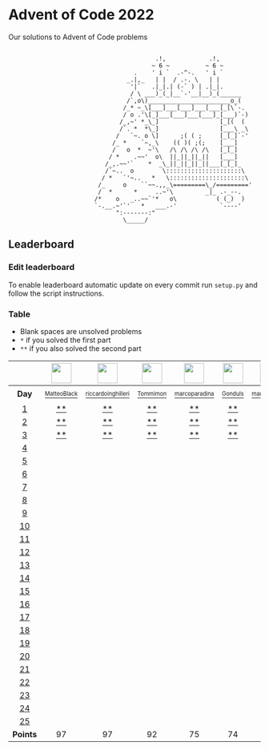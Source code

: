 # Advent of Code 2022
Our solutions to Advent of Code problems 

```

                                         .!,            .!,
                                        ~ 6 ~          ~ 6 ~
                                   .    ' i `  .-^-.   ' i `
                                 _.|,_   | |  / .-. \   | |
                                  '|`   .|_|.| (-` ) | .|_|.
                                  / \ ___)_(_|__`-'__|__)_(______
                                 /`,o\)_______________________o_(
                                /_* ~_\[___]___[___]___[___[_[\`-.
                                / o .'\[_]___[___]___[___]_[___)`-)
                               /_,~' *_\_]                 [_[(  (
                               /`. *  *\_]                 [___\ _\
                              /   `~. o \]      ;( ( ;     [_[_]`-'
                             /_ *    `~,_\    (( )( ;(;    [___]
                             /   o  *  ~'\   /\ /\ /\ /\   [_[_]
                            / *    .~~'  o\  ||_||_||_||   [___]
                           /_,.~~'`    *  _\_||_||_||_||___[_[_]_
                           /`~..  o        \:::::::::::::::::::::\
                          / *   `'~..   *   \:::::::::::::::::::::\
                         /_     o    ``~~.,,_\=========\_/========='
                         /  *      *     ..~'\         _|_ .-_--.
                        /*    o   _..~~`'*   o\           ( (_)  )
                        `-.__.~'`'   *   ___.-'            `----'
                              ":-------:"
                                \_____/
```

## Leaderboard

### Edit leaderboard
To enable leaderboard automatic update on every commit run `setup.py` and
follow the script instructions.

### Table
- Blank spaces are unsolved problems
- `*` if you solved the first part
- `**` if you also solved the second part

<!---LEADERBOARD_GRID_BEGIN:1670065043
Tommimon,https://avatars.githubusercontent.com/u/37435103?v=4
Gonduls,https://avatars.githubusercontent.com/u/74541475?v=4
Marco Molè,https://avatars.githubusercontent.com/u/57618578?v=4,marcomole00
marcoparadina,https://avatars.githubusercontent.com/u/18370800?v=4
MatteoBlack,https://avatars.githubusercontent.com/u/62394493?v=4,IronBlack,MatteoBlack
matteomiceli,https://avatars.githubusercontent.com/u/58422802?v=4
mynam3isg00d,https://avatars.githubusercontent.com/u/36343432?v=4
Puricelli,https://avatars.githubusercontent.com/u/80168364?v=4
riccardo-negri,https://avatars.githubusercontent.com/u/67798955?v=4
riccardoinghilleri,https://avatars.githubusercontent.com/u/100593859?v=4
Alessandro Nazzari,https://avatars.githubusercontent.com/u/24700291?v=4,zoythum
LEADERBOARD_GRID_END--->
| | <a href="https://github.com/IronBlack"><img src="https://avatars.githubusercontent.com/u/62394493?v=4" width="40" height="40"/></a> | <a href="https://github.com/riccardoinghilleri"><img src="https://avatars.githubusercontent.com/u/100593859?v=4" width="40" height="40"/></a> | <a href="https://github.com/Tommimon"><img src="https://avatars.githubusercontent.com/u/37435103?v=4" width="40" height="40"/></a> | <a href="https://github.com/marcoparadina"><img src="https://avatars.githubusercontent.com/u/18370800?v=4" width="40" height="40"/></a> | <a href="https://github.com/Gonduls"><img src="https://avatars.githubusercontent.com/u/74541475?v=4" width="40" height="40"/></a> | <a href="https://github.com/marcomole00"><img src="https://avatars.githubusercontent.com/u/57618578?v=4" width="40" height="40"/></a> | <a href="https://github.com/mynam3isg00d"><img src="https://avatars.githubusercontent.com/u/36343432?v=4" width="40" height="40"/></a> | <a href="https://github.com/zoythum"><img src="https://avatars.githubusercontent.com/u/24700291?v=4" width="40" height="40"/></a> | <a href="https://github.com/riccardo-negri"><img src="https://avatars.githubusercontent.com/u/67798955?v=4" width="40" height="40"/></a> | <a href="https://github.com/Puricelli"><img src="https://avatars.githubusercontent.com/u/80168364?v=4" width="40" height="40"/></a> |
| :---: | :---: | :---: | :---: | :---: | :---: | :---: | :---: | :---: | :---: | :---: |
| **Day** | <a href="https://github.com/IronBlack"><sup><sub>MatteoBlack</sub></sup></a> | <a href="https://github.com/riccardoinghilleri"><sup><sub>riccardoinghilleri</sub></sup></a> | <a href="https://github.com/Tommimon"><sup><sub>Tommimon</sub></sup></a> | <a href="https://github.com/marcoparadina"><sup><sub>marcoparadina</sub></sup></a> | <a href="https://github.com/Gonduls"><sup><sub>Gonduls</sub></sup></a> | <a href="https://github.com/marcomole00"><sup><sub>marcomole00</sub></sup></a> | <a href="https://github.com/mynam3isg00d"><sup><sub>mynam3isg00d</sub></sup></a> | <a href="https://github.com/zoythum"><sup><sub>zoythum</sub></sup></a> | <a href="https://github.com/riccardo-negri"><sup><sub>riccardo-negri</sub></sup></a> | <a href="https://github.com/Puricelli"><sup><sub>Puricelli</sub></sup></a> |
| [1][d1] | [**][d1u0] | [**][d1u1] | [**][d1u2] | [**][d1u3] | [**][d1u4] | [**][d1u5] | [**][d1u6] | [**][d1u7] | [**][d1u8] | [**][d1u9] |
| [2][d2] | [**][d2u0] | [**][d2u1] | [**][d2u2] | [**][d2u3] | [**][d2u4] | [**][d2u5] | [**][d2u6] | [ ][d2u7] | [**][d2u8] | [ ][d2u9] |
| [3][d3] | [**][d3u0] | [**][d3u1] | [**][d3u2] | [**][d3u3] | [**][d3u4] | [**][d3u5] | [ ][d3u6] | [ ][d3u7] | [ ][d3u8] | [ ][d3u9] |
| [4][d4] | [ ][d4u0] | [ ][d4u1] | [ ][d4u2] | [ ][d4u3] | [ ][d4u4] | [ ][d4u5] | [ ][d4u6] | [ ][d4u7] | [ ][d4u8] | [ ][d4u9] |
| [5][d5] | [ ][d5u0] | [ ][d5u1] | [ ][d5u2] | [ ][d5u3] | [ ][d5u4] | [ ][d5u5] | [ ][d5u6] | [ ][d5u7] | [ ][d5u8] | [ ][d5u9] |
| [6][d6] | [ ][d6u0] | [ ][d6u1] | [ ][d6u2] | [ ][d6u3] | [ ][d6u4] | [ ][d6u5] | [ ][d6u6] | [ ][d6u7] | [ ][d6u8] | [ ][d6u9] |
| [7][d7] | [ ][d7u0] | [ ][d7u1] | [ ][d7u2] | [ ][d7u3] | [ ][d7u4] | [ ][d7u5] | [ ][d7u6] | [ ][d7u7] | [ ][d7u8] | [ ][d7u9] |
| [8][d8] | [ ][d8u0] | [ ][d8u1] | [ ][d8u2] | [ ][d8u3] | [ ][d8u4] | [ ][d8u5] | [ ][d8u6] | [ ][d8u7] | [ ][d8u8] | [ ][d8u9] |
| [9][d9] | [ ][d9u0] | [ ][d9u1] | [ ][d9u2] | [ ][d9u3] | [ ][d9u4] | [ ][d9u5] | [ ][d9u6] | [ ][d9u7] | [ ][d9u8] | [ ][d9u9] |
| [10][d10] | [ ][d10u0] | [ ][d10u1] | [ ][d10u2] | [ ][d10u3] | [ ][d10u4] | [ ][d10u5] | [ ][d10u6] | [ ][d10u7] | [ ][d10u8] | [ ][d10u9] |
| [11][d11] | [ ][d11u0] | [ ][d11u1] | [ ][d11u2] | [ ][d11u3] | [ ][d11u4] | [ ][d11u5] | [ ][d11u6] | [ ][d11u7] | [ ][d11u8] | [ ][d11u9] |
| [12][d12] | [ ][d12u0] | [ ][d12u1] | [ ][d12u2] | [ ][d12u3] | [ ][d12u4] | [ ][d12u5] | [ ][d12u6] | [ ][d12u7] | [ ][d12u8] | [ ][d12u9] |
| [13][d13] | [ ][d13u0] | [ ][d13u1] | [ ][d13u2] | [ ][d13u3] | [ ][d13u4] | [ ][d13u5] | [ ][d13u6] | [ ][d13u7] | [ ][d13u8] | [ ][d13u9] |
| [14][d14] | [ ][d14u0] | [ ][d14u1] | [ ][d14u2] | [ ][d14u3] | [ ][d14u4] | [ ][d14u5] | [ ][d14u6] | [ ][d14u7] | [ ][d14u8] | [ ][d14u9] |
| [15][d15] | [ ][d15u0] | [ ][d15u1] | [ ][d15u2] | [ ][d15u3] | [ ][d15u4] | [ ][d15u5] | [ ][d15u6] | [ ][d15u7] | [ ][d15u8] | [ ][d15u9] |
| [16][d16] | [ ][d16u0] | [ ][d16u1] | [ ][d16u2] | [ ][d16u3] | [ ][d16u4] | [ ][d16u5] | [ ][d16u6] | [ ][d16u7] | [ ][d16u8] | [ ][d16u9] |
| [17][d17] | [ ][d17u0] | [ ][d17u1] | [ ][d17u2] | [ ][d17u3] | [ ][d17u4] | [ ][d17u5] | [ ][d17u6] | [ ][d17u7] | [ ][d17u8] | [ ][d17u9] |
| [18][d18] | [ ][d18u0] | [ ][d18u1] | [ ][d18u2] | [ ][d18u3] | [ ][d18u4] | [ ][d18u5] | [ ][d18u6] | [ ][d18u7] | [ ][d18u8] | [ ][d18u9] |
| [19][d19] | [ ][d19u0] | [ ][d19u1] | [ ][d19u2] | [ ][d19u3] | [ ][d19u4] | [ ][d19u5] | [ ][d19u6] | [ ][d19u7] | [ ][d19u8] | [ ][d19u9] |
| [20][d20] | [ ][d20u0] | [ ][d20u1] | [ ][d20u2] | [ ][d20u3] | [ ][d20u4] | [ ][d20u5] | [ ][d20u6] | [ ][d20u7] | [ ][d20u8] | [ ][d20u9] |
| [21][d21] | [ ][d21u0] | [ ][d21u1] | [ ][d21u2] | [ ][d21u3] | [ ][d21u4] | [ ][d21u5] | [ ][d21u6] | [ ][d21u7] | [ ][d21u8] | [ ][d21u9] |
| [22][d22] | [ ][d22u0] | [ ][d22u1] | [ ][d22u2] | [ ][d22u3] | [ ][d22u4] | [ ][d22u5] | [ ][d22u6] | [ ][d22u7] | [ ][d22u8] | [ ][d22u9] |
| [23][d23] | [ ][d23u0] | [ ][d23u1] | [ ][d23u2] | [ ][d23u3] | [ ][d23u4] | [ ][d23u5] | [ ][d23u6] | [ ][d23u7] | [ ][d23u8] | [ ][d23u9] |
| [24][d24] | [ ][d24u0] | [ ][d24u1] | [ ][d24u2] | [ ][d24u3] | [ ][d24u4] | [ ][d24u5] | [ ][d24u6] | [ ][d24u7] | [ ][d24u8] | [ ][d24u9] |
| [25][d25] | [ ][d25u0] | [ ][d25u1] | [ ][d25u2] | [ ][d25u3] | [ ][d25u4] | [ ][d25u5] | [ ][d25u6] | [ ][d25u7] | [ ][d25u8] | [ ][d25u9] |
| **Points** | 97 | 97 | 92 | 75 | 74 | 72 | 40 | 20 | 18 | 10 |


[d1]: https://adventofcode.com/2022/day/1
[d2]: https://adventofcode.com/2022/day/2
[d3]: https://adventofcode.com/2022/day/3
[d4]: https://adventofcode.com/2022/day/4
[d5]: https://adventofcode.com/2022/day/5
[d6]: https://adventofcode.com/2022/day/6
[d7]: https://adventofcode.com/2022/day/7
[d8]: https://adventofcode.com/2022/day/8
[d9]: https://adventofcode.com/2022/day/9
[d10]: https://adventofcode.com/2022/day/10
[d11]: https://adventofcode.com/2022/day/11
[d12]: https://adventofcode.com/2022/day/12
[d13]: https://adventofcode.com/2022/day/13
[d14]: https://adventofcode.com/2022/day/14
[d15]: https://adventofcode.com/2022/day/15
[d16]: https://adventofcode.com/2022/day/16
[d17]: https://adventofcode.com/2022/day/17
[d18]: https://adventofcode.com/2022/day/18
[d19]: https://adventofcode.com/2022/day/19
[d20]: https://adventofcode.com/2022/day/20
[d21]: https://adventofcode.com/2022/day/21
[d22]: https://adventofcode.com/2022/day/22
[d23]: https://adventofcode.com/2022/day/23
[d24]: https://adventofcode.com/2022/day/24
[d25]: https://adventofcode.com/2022/day/25


[d1u0]: https://github.com/Tommimon/advent-of-code-2022/tree/main/MatteoBlack/d01
[d1u1]: https://github.com/Tommimon/advent-of-code-2022/tree/main/riccardoinghilleri/d01
[d1u2]: https://github.com/Tommimon/advent-of-code-2022/tree/main/Tommimon/d01
[d1u3]: https://github.com/Tommimon/advent-of-code-2022/tree/main/marcoparadina/d01
[d1u4]: https://github.com/Tommimon/advent-of-code-2022/tree/main/Gonduls/d01
[d1u5]: https://github.com/Tommimon/advent-of-code-2022/tree/main/marcomole00/d01
[d1u6]: https://github.com/Tommimon/advent-of-code-2022/tree/main/mynam3isg00d/d01
[d1u7]: https://github.com/Tommimon/advent-of-code-2022/tree/main/zoythum/d01
[d1u8]: https://github.com/Tommimon/advent-of-code-2022/tree/main/riccardo-negri/d01
[d1u9]: https://github.com/Tommimon/advent-of-code-2022/tree/main/Puricelli/d01
[d2u0]: https://github.com/Tommimon/advent-of-code-2022/tree/main/MatteoBlack/d02
[d2u1]: https://github.com/Tommimon/advent-of-code-2022/tree/main/riccardoinghilleri/d02
[d2u2]: https://github.com/Tommimon/advent-of-code-2022/tree/main/Tommimon/d02
[d2u3]: https://github.com/Tommimon/advent-of-code-2022/tree/main/marcoparadina/d02
[d2u4]: https://github.com/Tommimon/advent-of-code-2022/tree/main/Gonduls/d02
[d2u5]: https://github.com/Tommimon/advent-of-code-2022/tree/main/marcomole00/d02
[d2u6]: https://github.com/Tommimon/advent-of-code-2022/tree/main/mynam3isg00d/d02
[d2u7]: https://github.com/Tommimon/advent-of-code-2022/tree/main/zoythum/d02
[d2u8]: https://github.com/Tommimon/advent-of-code-2022/tree/main/riccardo-negri/d02
[d2u9]: https://github.com/Tommimon/advent-of-code-2022/tree/main/Puricelli/d02
[d3u0]: https://github.com/Tommimon/advent-of-code-2022/tree/main/MatteoBlack/d03
[d3u1]: https://github.com/Tommimon/advent-of-code-2022/tree/main/riccardoinghilleri/d03
[d3u2]: https://github.com/Tommimon/advent-of-code-2022/tree/main/Tommimon/d03
[d3u3]: https://github.com/Tommimon/advent-of-code-2022/tree/main/marcoparadina/d03
[d3u4]: https://github.com/Tommimon/advent-of-code-2022/tree/main/Gonduls/d03
[d3u5]: https://github.com/Tommimon/advent-of-code-2022/tree/main/marcomole00/d03
[d3u6]: https://github.com/Tommimon/advent-of-code-2022/tree/main/mynam3isg00d/d03
[d3u7]: https://github.com/Tommimon/advent-of-code-2022/tree/main/zoythum/d03
[d3u8]: https://github.com/Tommimon/advent-of-code-2022/tree/main/riccardo-negri/d03
[d3u9]: https://github.com/Tommimon/advent-of-code-2022/tree/main/Puricelli/d03
[d4u0]: https://github.com/Tommimon/advent-of-code-2022/tree/main/MatteoBlack/d04
[d4u1]: https://github.com/Tommimon/advent-of-code-2022/tree/main/riccardoinghilleri/d04
[d4u2]: https://github.com/Tommimon/advent-of-code-2022/tree/main/Tommimon/d04
[d4u3]: https://github.com/Tommimon/advent-of-code-2022/tree/main/marcoparadina/d04
[d4u4]: https://github.com/Tommimon/advent-of-code-2022/tree/main/Gonduls/d04
[d4u5]: https://github.com/Tommimon/advent-of-code-2022/tree/main/marcomole00/d04
[d4u6]: https://github.com/Tommimon/advent-of-code-2022/tree/main/mynam3isg00d/d04
[d4u7]: https://github.com/Tommimon/advent-of-code-2022/tree/main/zoythum/d04
[d4u8]: https://github.com/Tommimon/advent-of-code-2022/tree/main/riccardo-negri/d04
[d4u9]: https://github.com/Tommimon/advent-of-code-2022/tree/main/Puricelli/d04
[d5u0]: https://github.com/Tommimon/advent-of-code-2022/tree/main/MatteoBlack/d05
[d5u1]: https://github.com/Tommimon/advent-of-code-2022/tree/main/riccardoinghilleri/d05
[d5u2]: https://github.com/Tommimon/advent-of-code-2022/tree/main/Tommimon/d05
[d5u3]: https://github.com/Tommimon/advent-of-code-2022/tree/main/marcoparadina/d05
[d5u4]: https://github.com/Tommimon/advent-of-code-2022/tree/main/Gonduls/d05
[d5u5]: https://github.com/Tommimon/advent-of-code-2022/tree/main/marcomole00/d05
[d5u6]: https://github.com/Tommimon/advent-of-code-2022/tree/main/mynam3isg00d/d05
[d5u7]: https://github.com/Tommimon/advent-of-code-2022/tree/main/zoythum/d05
[d5u8]: https://github.com/Tommimon/advent-of-code-2022/tree/main/riccardo-negri/d05
[d5u9]: https://github.com/Tommimon/advent-of-code-2022/tree/main/Puricelli/d05
[d6u0]: https://github.com/Tommimon/advent-of-code-2022/tree/main/MatteoBlack/d06
[d6u1]: https://github.com/Tommimon/advent-of-code-2022/tree/main/riccardoinghilleri/d06
[d6u2]: https://github.com/Tommimon/advent-of-code-2022/tree/main/Tommimon/d06
[d6u3]: https://github.com/Tommimon/advent-of-code-2022/tree/main/marcoparadina/d06
[d6u4]: https://github.com/Tommimon/advent-of-code-2022/tree/main/Gonduls/d06
[d6u5]: https://github.com/Tommimon/advent-of-code-2022/tree/main/marcomole00/d06
[d6u6]: https://github.com/Tommimon/advent-of-code-2022/tree/main/mynam3isg00d/d06
[d6u7]: https://github.com/Tommimon/advent-of-code-2022/tree/main/zoythum/d06
[d6u8]: https://github.com/Tommimon/advent-of-code-2022/tree/main/riccardo-negri/d06
[d6u9]: https://github.com/Tommimon/advent-of-code-2022/tree/main/Puricelli/d06
[d7u0]: https://github.com/Tommimon/advent-of-code-2022/tree/main/MatteoBlack/d07
[d7u1]: https://github.com/Tommimon/advent-of-code-2022/tree/main/riccardoinghilleri/d07
[d7u2]: https://github.com/Tommimon/advent-of-code-2022/tree/main/Tommimon/d07
[d7u3]: https://github.com/Tommimon/advent-of-code-2022/tree/main/marcoparadina/d07
[d7u4]: https://github.com/Tommimon/advent-of-code-2022/tree/main/Gonduls/d07
[d7u5]: https://github.com/Tommimon/advent-of-code-2022/tree/main/marcomole00/d07
[d7u6]: https://github.com/Tommimon/advent-of-code-2022/tree/main/mynam3isg00d/d07
[d7u7]: https://github.com/Tommimon/advent-of-code-2022/tree/main/zoythum/d07
[d7u8]: https://github.com/Tommimon/advent-of-code-2022/tree/main/riccardo-negri/d07
[d7u9]: https://github.com/Tommimon/advent-of-code-2022/tree/main/Puricelli/d07
[d8u0]: https://github.com/Tommimon/advent-of-code-2022/tree/main/MatteoBlack/d08
[d8u1]: https://github.com/Tommimon/advent-of-code-2022/tree/main/riccardoinghilleri/d08
[d8u2]: https://github.com/Tommimon/advent-of-code-2022/tree/main/Tommimon/d08
[d8u3]: https://github.com/Tommimon/advent-of-code-2022/tree/main/marcoparadina/d08
[d8u4]: https://github.com/Tommimon/advent-of-code-2022/tree/main/Gonduls/d08
[d8u5]: https://github.com/Tommimon/advent-of-code-2022/tree/main/marcomole00/d08
[d8u6]: https://github.com/Tommimon/advent-of-code-2022/tree/main/mynam3isg00d/d08
[d8u7]: https://github.com/Tommimon/advent-of-code-2022/tree/main/zoythum/d08
[d8u8]: https://github.com/Tommimon/advent-of-code-2022/tree/main/riccardo-negri/d08
[d8u9]: https://github.com/Tommimon/advent-of-code-2022/tree/main/Puricelli/d08
[d9u0]: https://github.com/Tommimon/advent-of-code-2022/tree/main/MatteoBlack/d09
[d9u1]: https://github.com/Tommimon/advent-of-code-2022/tree/main/riccardoinghilleri/d09
[d9u2]: https://github.com/Tommimon/advent-of-code-2022/tree/main/Tommimon/d09
[d9u3]: https://github.com/Tommimon/advent-of-code-2022/tree/main/marcoparadina/d09
[d9u4]: https://github.com/Tommimon/advent-of-code-2022/tree/main/Gonduls/d09
[d9u5]: https://github.com/Tommimon/advent-of-code-2022/tree/main/marcomole00/d09
[d9u6]: https://github.com/Tommimon/advent-of-code-2022/tree/main/mynam3isg00d/d09
[d9u7]: https://github.com/Tommimon/advent-of-code-2022/tree/main/zoythum/d09
[d9u8]: https://github.com/Tommimon/advent-of-code-2022/tree/main/riccardo-negri/d09
[d9u9]: https://github.com/Tommimon/advent-of-code-2022/tree/main/Puricelli/d09
[d10u0]: https://github.com/Tommimon/advent-of-code-2022/tree/main/MatteoBlack/d10
[d10u1]: https://github.com/Tommimon/advent-of-code-2022/tree/main/riccardoinghilleri/d10
[d10u2]: https://github.com/Tommimon/advent-of-code-2022/tree/main/Tommimon/d10
[d10u3]: https://github.com/Tommimon/advent-of-code-2022/tree/main/marcoparadina/d10
[d10u4]: https://github.com/Tommimon/advent-of-code-2022/tree/main/Gonduls/d10
[d10u5]: https://github.com/Tommimon/advent-of-code-2022/tree/main/marcomole00/d10
[d10u6]: https://github.com/Tommimon/advent-of-code-2022/tree/main/mynam3isg00d/d10
[d10u7]: https://github.com/Tommimon/advent-of-code-2022/tree/main/zoythum/d10
[d10u8]: https://github.com/Tommimon/advent-of-code-2022/tree/main/riccardo-negri/d10
[d10u9]: https://github.com/Tommimon/advent-of-code-2022/tree/main/Puricelli/d10
[d11u0]: https://github.com/Tommimon/advent-of-code-2022/tree/main/MatteoBlack/d11
[d11u1]: https://github.com/Tommimon/advent-of-code-2022/tree/main/riccardoinghilleri/d11
[d11u2]: https://github.com/Tommimon/advent-of-code-2022/tree/main/Tommimon/d11
[d11u3]: https://github.com/Tommimon/advent-of-code-2022/tree/main/marcoparadina/d11
[d11u4]: https://github.com/Tommimon/advent-of-code-2022/tree/main/Gonduls/d11
[d11u5]: https://github.com/Tommimon/advent-of-code-2022/tree/main/marcomole00/d11
[d11u6]: https://github.com/Tommimon/advent-of-code-2022/tree/main/mynam3isg00d/d11
[d11u7]: https://github.com/Tommimon/advent-of-code-2022/tree/main/zoythum/d11
[d11u8]: https://github.com/Tommimon/advent-of-code-2022/tree/main/riccardo-negri/d11
[d11u9]: https://github.com/Tommimon/advent-of-code-2022/tree/main/Puricelli/d11
[d12u0]: https://github.com/Tommimon/advent-of-code-2022/tree/main/MatteoBlack/d12
[d12u1]: https://github.com/Tommimon/advent-of-code-2022/tree/main/riccardoinghilleri/d12
[d12u2]: https://github.com/Tommimon/advent-of-code-2022/tree/main/Tommimon/d12
[d12u3]: https://github.com/Tommimon/advent-of-code-2022/tree/main/marcoparadina/d12
[d12u4]: https://github.com/Tommimon/advent-of-code-2022/tree/main/Gonduls/d12
[d12u5]: https://github.com/Tommimon/advent-of-code-2022/tree/main/marcomole00/d12
[d12u6]: https://github.com/Tommimon/advent-of-code-2022/tree/main/mynam3isg00d/d12
[d12u7]: https://github.com/Tommimon/advent-of-code-2022/tree/main/zoythum/d12
[d12u8]: https://github.com/Tommimon/advent-of-code-2022/tree/main/riccardo-negri/d12
[d12u9]: https://github.com/Tommimon/advent-of-code-2022/tree/main/Puricelli/d12
[d13u0]: https://github.com/Tommimon/advent-of-code-2022/tree/main/MatteoBlack/d13
[d13u1]: https://github.com/Tommimon/advent-of-code-2022/tree/main/riccardoinghilleri/d13
[d13u2]: https://github.com/Tommimon/advent-of-code-2022/tree/main/Tommimon/d13
[d13u3]: https://github.com/Tommimon/advent-of-code-2022/tree/main/marcoparadina/d13
[d13u4]: https://github.com/Tommimon/advent-of-code-2022/tree/main/Gonduls/d13
[d13u5]: https://github.com/Tommimon/advent-of-code-2022/tree/main/marcomole00/d13
[d13u6]: https://github.com/Tommimon/advent-of-code-2022/tree/main/mynam3isg00d/d13
[d13u7]: https://github.com/Tommimon/advent-of-code-2022/tree/main/zoythum/d13
[d13u8]: https://github.com/Tommimon/advent-of-code-2022/tree/main/riccardo-negri/d13
[d13u9]: https://github.com/Tommimon/advent-of-code-2022/tree/main/Puricelli/d13
[d14u0]: https://github.com/Tommimon/advent-of-code-2022/tree/main/MatteoBlack/d14
[d14u1]: https://github.com/Tommimon/advent-of-code-2022/tree/main/riccardoinghilleri/d14
[d14u2]: https://github.com/Tommimon/advent-of-code-2022/tree/main/Tommimon/d14
[d14u3]: https://github.com/Tommimon/advent-of-code-2022/tree/main/marcoparadina/d14
[d14u4]: https://github.com/Tommimon/advent-of-code-2022/tree/main/Gonduls/d14
[d14u5]: https://github.com/Tommimon/advent-of-code-2022/tree/main/marcomole00/d14
[d14u6]: https://github.com/Tommimon/advent-of-code-2022/tree/main/mynam3isg00d/d14
[d14u7]: https://github.com/Tommimon/advent-of-code-2022/tree/main/zoythum/d14
[d14u8]: https://github.com/Tommimon/advent-of-code-2022/tree/main/riccardo-negri/d14
[d14u9]: https://github.com/Tommimon/advent-of-code-2022/tree/main/Puricelli/d14
[d15u0]: https://github.com/Tommimon/advent-of-code-2022/tree/main/MatteoBlack/d15
[d15u1]: https://github.com/Tommimon/advent-of-code-2022/tree/main/riccardoinghilleri/d15
[d15u2]: https://github.com/Tommimon/advent-of-code-2022/tree/main/Tommimon/d15
[d15u3]: https://github.com/Tommimon/advent-of-code-2022/tree/main/marcoparadina/d15
[d15u4]: https://github.com/Tommimon/advent-of-code-2022/tree/main/Gonduls/d15
[d15u5]: https://github.com/Tommimon/advent-of-code-2022/tree/main/marcomole00/d15
[d15u6]: https://github.com/Tommimon/advent-of-code-2022/tree/main/mynam3isg00d/d15
[d15u7]: https://github.com/Tommimon/advent-of-code-2022/tree/main/zoythum/d15
[d15u8]: https://github.com/Tommimon/advent-of-code-2022/tree/main/riccardo-negri/d15
[d15u9]: https://github.com/Tommimon/advent-of-code-2022/tree/main/Puricelli/d15
[d16u0]: https://github.com/Tommimon/advent-of-code-2022/tree/main/MatteoBlack/d16
[d16u1]: https://github.com/Tommimon/advent-of-code-2022/tree/main/riccardoinghilleri/d16
[d16u2]: https://github.com/Tommimon/advent-of-code-2022/tree/main/Tommimon/d16
[d16u3]: https://github.com/Tommimon/advent-of-code-2022/tree/main/marcoparadina/d16
[d16u4]: https://github.com/Tommimon/advent-of-code-2022/tree/main/Gonduls/d16
[d16u5]: https://github.com/Tommimon/advent-of-code-2022/tree/main/marcomole00/d16
[d16u6]: https://github.com/Tommimon/advent-of-code-2022/tree/main/mynam3isg00d/d16
[d16u7]: https://github.com/Tommimon/advent-of-code-2022/tree/main/zoythum/d16
[d16u8]: https://github.com/Tommimon/advent-of-code-2022/tree/main/riccardo-negri/d16
[d16u9]: https://github.com/Tommimon/advent-of-code-2022/tree/main/Puricelli/d16
[d17u0]: https://github.com/Tommimon/advent-of-code-2022/tree/main/MatteoBlack/d17
[d17u1]: https://github.com/Tommimon/advent-of-code-2022/tree/main/riccardoinghilleri/d17
[d17u2]: https://github.com/Tommimon/advent-of-code-2022/tree/main/Tommimon/d17
[d17u3]: https://github.com/Tommimon/advent-of-code-2022/tree/main/marcoparadina/d17
[d17u4]: https://github.com/Tommimon/advent-of-code-2022/tree/main/Gonduls/d17
[d17u5]: https://github.com/Tommimon/advent-of-code-2022/tree/main/marcomole00/d17
[d17u6]: https://github.com/Tommimon/advent-of-code-2022/tree/main/mynam3isg00d/d17
[d17u7]: https://github.com/Tommimon/advent-of-code-2022/tree/main/zoythum/d17
[d17u8]: https://github.com/Tommimon/advent-of-code-2022/tree/main/riccardo-negri/d17
[d17u9]: https://github.com/Tommimon/advent-of-code-2022/tree/main/Puricelli/d17
[d18u0]: https://github.com/Tommimon/advent-of-code-2022/tree/main/MatteoBlack/d18
[d18u1]: https://github.com/Tommimon/advent-of-code-2022/tree/main/riccardoinghilleri/d18
[d18u2]: https://github.com/Tommimon/advent-of-code-2022/tree/main/Tommimon/d18
[d18u3]: https://github.com/Tommimon/advent-of-code-2022/tree/main/marcoparadina/d18
[d18u4]: https://github.com/Tommimon/advent-of-code-2022/tree/main/Gonduls/d18
[d18u5]: https://github.com/Tommimon/advent-of-code-2022/tree/main/marcomole00/d18
[d18u6]: https://github.com/Tommimon/advent-of-code-2022/tree/main/mynam3isg00d/d18
[d18u7]: https://github.com/Tommimon/advent-of-code-2022/tree/main/zoythum/d18
[d18u8]: https://github.com/Tommimon/advent-of-code-2022/tree/main/riccardo-negri/d18
[d18u9]: https://github.com/Tommimon/advent-of-code-2022/tree/main/Puricelli/d18
[d19u0]: https://github.com/Tommimon/advent-of-code-2022/tree/main/MatteoBlack/d19
[d19u1]: https://github.com/Tommimon/advent-of-code-2022/tree/main/riccardoinghilleri/d19
[d19u2]: https://github.com/Tommimon/advent-of-code-2022/tree/main/Tommimon/d19
[d19u3]: https://github.com/Tommimon/advent-of-code-2022/tree/main/marcoparadina/d19
[d19u4]: https://github.com/Tommimon/advent-of-code-2022/tree/main/Gonduls/d19
[d19u5]: https://github.com/Tommimon/advent-of-code-2022/tree/main/marcomole00/d19
[d19u6]: https://github.com/Tommimon/advent-of-code-2022/tree/main/mynam3isg00d/d19
[d19u7]: https://github.com/Tommimon/advent-of-code-2022/tree/main/zoythum/d19
[d19u8]: https://github.com/Tommimon/advent-of-code-2022/tree/main/riccardo-negri/d19
[d19u9]: https://github.com/Tommimon/advent-of-code-2022/tree/main/Puricelli/d19
[d20u0]: https://github.com/Tommimon/advent-of-code-2022/tree/main/MatteoBlack/d20
[d20u1]: https://github.com/Tommimon/advent-of-code-2022/tree/main/riccardoinghilleri/d20
[d20u2]: https://github.com/Tommimon/advent-of-code-2022/tree/main/Tommimon/d20
[d20u3]: https://github.com/Tommimon/advent-of-code-2022/tree/main/marcoparadina/d20
[d20u4]: https://github.com/Tommimon/advent-of-code-2022/tree/main/Gonduls/d20
[d20u5]: https://github.com/Tommimon/advent-of-code-2022/tree/main/marcomole00/d20
[d20u6]: https://github.com/Tommimon/advent-of-code-2022/tree/main/mynam3isg00d/d20
[d20u7]: https://github.com/Tommimon/advent-of-code-2022/tree/main/zoythum/d20
[d20u8]: https://github.com/Tommimon/advent-of-code-2022/tree/main/riccardo-negri/d20
[d20u9]: https://github.com/Tommimon/advent-of-code-2022/tree/main/Puricelli/d20
[d21u0]: https://github.com/Tommimon/advent-of-code-2022/tree/main/MatteoBlack/d21
[d21u1]: https://github.com/Tommimon/advent-of-code-2022/tree/main/riccardoinghilleri/d21
[d21u2]: https://github.com/Tommimon/advent-of-code-2022/tree/main/Tommimon/d21
[d21u3]: https://github.com/Tommimon/advent-of-code-2022/tree/main/marcoparadina/d21
[d21u4]: https://github.com/Tommimon/advent-of-code-2022/tree/main/Gonduls/d21
[d21u5]: https://github.com/Tommimon/advent-of-code-2022/tree/main/marcomole00/d21
[d21u6]: https://github.com/Tommimon/advent-of-code-2022/tree/main/mynam3isg00d/d21
[d21u7]: https://github.com/Tommimon/advent-of-code-2022/tree/main/zoythum/d21
[d21u8]: https://github.com/Tommimon/advent-of-code-2022/tree/main/riccardo-negri/d21
[d21u9]: https://github.com/Tommimon/advent-of-code-2022/tree/main/Puricelli/d21
[d22u0]: https://github.com/Tommimon/advent-of-code-2022/tree/main/MatteoBlack/d22
[d22u1]: https://github.com/Tommimon/advent-of-code-2022/tree/main/riccardoinghilleri/d22
[d22u2]: https://github.com/Tommimon/advent-of-code-2022/tree/main/Tommimon/d22
[d22u3]: https://github.com/Tommimon/advent-of-code-2022/tree/main/marcoparadina/d22
[d22u4]: https://github.com/Tommimon/advent-of-code-2022/tree/main/Gonduls/d22
[d22u5]: https://github.com/Tommimon/advent-of-code-2022/tree/main/marcomole00/d22
[d22u6]: https://github.com/Tommimon/advent-of-code-2022/tree/main/mynam3isg00d/d22
[d22u7]: https://github.com/Tommimon/advent-of-code-2022/tree/main/zoythum/d22
[d22u8]: https://github.com/Tommimon/advent-of-code-2022/tree/main/riccardo-negri/d22
[d22u9]: https://github.com/Tommimon/advent-of-code-2022/tree/main/Puricelli/d22
[d23u0]: https://github.com/Tommimon/advent-of-code-2022/tree/main/MatteoBlack/d23
[d23u1]: https://github.com/Tommimon/advent-of-code-2022/tree/main/riccardoinghilleri/d23
[d23u2]: https://github.com/Tommimon/advent-of-code-2022/tree/main/Tommimon/d23
[d23u3]: https://github.com/Tommimon/advent-of-code-2022/tree/main/marcoparadina/d23
[d23u4]: https://github.com/Tommimon/advent-of-code-2022/tree/main/Gonduls/d23
[d23u5]: https://github.com/Tommimon/advent-of-code-2022/tree/main/marcomole00/d23
[d23u6]: https://github.com/Tommimon/advent-of-code-2022/tree/main/mynam3isg00d/d23
[d23u7]: https://github.com/Tommimon/advent-of-code-2022/tree/main/zoythum/d23
[d23u8]: https://github.com/Tommimon/advent-of-code-2022/tree/main/riccardo-negri/d23
[d23u9]: https://github.com/Tommimon/advent-of-code-2022/tree/main/Puricelli/d23
[d24u0]: https://github.com/Tommimon/advent-of-code-2022/tree/main/MatteoBlack/d24
[d24u1]: https://github.com/Tommimon/advent-of-code-2022/tree/main/riccardoinghilleri/d24
[d24u2]: https://github.com/Tommimon/advent-of-code-2022/tree/main/Tommimon/d24
[d24u3]: https://github.com/Tommimon/advent-of-code-2022/tree/main/marcoparadina/d24
[d24u4]: https://github.com/Tommimon/advent-of-code-2022/tree/main/Gonduls/d24
[d24u5]: https://github.com/Tommimon/advent-of-code-2022/tree/main/marcomole00/d24
[d24u6]: https://github.com/Tommimon/advent-of-code-2022/tree/main/mynam3isg00d/d24
[d24u7]: https://github.com/Tommimon/advent-of-code-2022/tree/main/zoythum/d24
[d24u8]: https://github.com/Tommimon/advent-of-code-2022/tree/main/riccardo-negri/d24
[d24u9]: https://github.com/Tommimon/advent-of-code-2022/tree/main/Puricelli/d24
[d25u0]: https://github.com/Tommimon/advent-of-code-2022/tree/main/MatteoBlack/d25
[d25u1]: https://github.com/Tommimon/advent-of-code-2022/tree/main/riccardoinghilleri/d25
[d25u2]: https://github.com/Tommimon/advent-of-code-2022/tree/main/Tommimon/d25
[d25u3]: https://github.com/Tommimon/advent-of-code-2022/tree/main/marcoparadina/d25
[d25u4]: https://github.com/Tommimon/advent-of-code-2022/tree/main/Gonduls/d25
[d25u5]: https://github.com/Tommimon/advent-of-code-2022/tree/main/marcomole00/d25
[d25u6]: https://github.com/Tommimon/advent-of-code-2022/tree/main/mynam3isg00d/d25
[d25u7]: https://github.com/Tommimon/advent-of-code-2022/tree/main/zoythum/d25
[d25u8]: https://github.com/Tommimon/advent-of-code-2022/tree/main/riccardo-negri/d25
[d25u9]: https://github.com/Tommimon/advent-of-code-2022/tree/main/Puricelli/d25